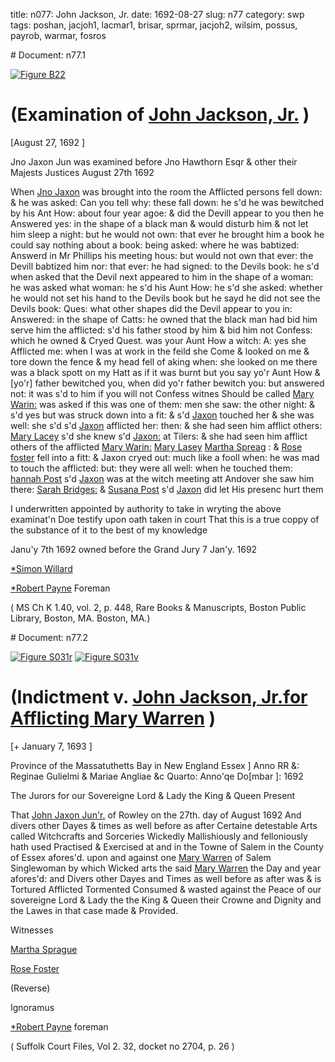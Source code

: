 title: n077: John Jackson, Jr.
date: 1692-08-27
slug: n77
category: swp
tags: poshan, jacjoh1, lacmar1, brisar, sprmar, jacjoh2, wilsim, possus, payrob, warmar, fosros


<div markdown class="doc" id="n77.1"># Document: n77.1

[![Figure B22](archives/BPL/gifs/B22.gif)](archives/BPL/LARGE/B22.jpg)

# (Examination of [John Jackson, Jr.](/tag/jacjoh2.html) )

[August 27, 1692 ]

Jno Jaxon Jun was examined before Jno Hawthorn Esqr & other their Majests Justices August 27th 1692

When [Jno Jaxon](/tag/jacjoh2.html) was brought into the room the Afflicted persons fell down: & he was asked: Can you tell why: these fall down: he s'd he was bewitched by his Ant How: about four year agoe: & did the Devill appear to you then he Answered yes: in the shape of a black man & would disturb him & not let him sleep a night: but he would not own: that ever he brought him a book he could say nothing about a book: being asked: where he was babtized: Answerd in Mr Phillips his meeting hous: but would not own that ever: the Devill babtized him nor: that ever: he had signed: to the Devils book: he s'd when asked that the Devil next appeared to him in the shape of a woman: he was asked what woman: he s'd his Aunt How: he s'd she asked: whether he would not set his hand to the Devils book but he sayd he did not see the Devils book: Ques: what other shapes did the Devil appear to you in: Answered: in the shape of Catts: he owned that the black man had bid him serve him the afflicted: s'd his father stood by him & bid him not Confess: which he owned & Cryed Quest. was your Aunt How a witch: A: yes she Afflicted me: when I was at work in the feild she Come & looked on me & tore down the fence & my head fell of aking when: she looked on me there was a black spott on my Hatt as if it was burnt but you say yo'r Aunt How & [yo'r] father bewitched you, when did yo'r father bewitch you: but answered not: it was s'd to him if you will not Confess witnes Should be called [Mary Warin:](/tag/warmar.html) was asked if this was one of them: men she saw: the other night: & s'd yes but was struck down into a fit: & s'd [Jaxon](/tag/jacjoh2.html) touched her & she was well: she s'd s'd [Jaxon](/tag/jacjoh2.html) afflicted her: then: & she had seen him afflict others: [Mary Lacey](/tag/lacmar1.html) s'd she knew s'd [Jaxon:](/tag/jacjoh2.html) at Tilers: & she had seen him afflict others of the afflicted [Mary Warin:](/tag/warmar.html) [Mary Lasey](/tag/lacmar1.html) [Martha Spreag](/tag/sprmar.html) : & [Rose foster](/tag/fosros.html) fell into a fitt: & Jaxon  cryed out: much like a fooll when: he was mad to touch the afflicted: but: they were all well: when he touched them: [hannah Post](/tag/poshan.html) s'd [Jaxon](/tag/jacjoh2.html) was at the witch meeting att Andover she saw him there: [Sarah Bridges:](/tag/brisar.html) & [Susana Post](/tag/possus.html) s'd [Jaxon](/tag/jacjoh2.html) did let His presenc hurt them

I underwritten appointed by authority to take in wryting the above examinat'n Doe testify upon oath taken in court That this is a true coppy of the substance of it to the best of my knowledge 

Janu'y 7th 1692 owned before the Grand Jury 7 Jan'y. 1692

[*Simon Willard](/tag/wilsim.html)

[*Robert Payne](/tag/payrob.html) Foreman

( MS Ch K 1.40, vol. 2, p. 448, Rare Books & Manuscripts, Boston Public Library, Boston, MA. Boston, MA.)
</div><div markdown class="doc" id="n77.2"># Document: n77.2

[![Figure S031r](archives/Suffolk/small/S031A.jpg)](archives/Suffolk/large/S031A.jpg)
[![Figure S031v](archives/Suffolk/small/S031B.jpg)](archives/Suffolk/large/S031B.jpg)

# (Indictment v. [John Jackson, Jr.for Afflicting Mary Warren](/tag/jacjoh2.html) )

[+ January 7, 1693 ]

Province of the Massatuthetts Bay in New England Essex ] Anno RR &: Reginae Gulielmi & Mariae Angliae &c Quarto: Anno'qe Do[mbar ]: 1692

The Jurors for our Sovereigne Lord & Lady the King & Queen Present 

That [John Jaxon Jun'r.](/tag/jacjoh2.html) of Rowley on the 27th. day of August 1692 And divers other Dayes & times as well before as after Certaine detestable Arts called Witchcrafts and Sorceries Wickedly Mallishiously and felloniously hath used Practised & Exercised at and in the Towne of Salem in the County of Essex afores'd. upon and against one [Mary Warren](/tag/warmar.html) of Salem Singlewoman by which Wicked arts the said [Mary Warren](/tag/warmar.html) the Day and year afores'd: and Divers other Dayes and Times as well before as after was & is Tortured Afflicted Tormented Consumed & wasted against the Peace of our sovereigne Lord & Lady the the King & Queen their Crowne and Dignity and the Lawes in that case made & Provided.

 

Witnesses 

[Martha Sprague](/tag/sprmar.html)

[Rose Foster](/tag/fosros.html)

(Reverse) 

Ignoramus 

[*Robert Payne](/tag/payrob.html) foreman

( Suffolk Court Files, Vol 2. 32, docket no 2704, p. 26 )
</div>